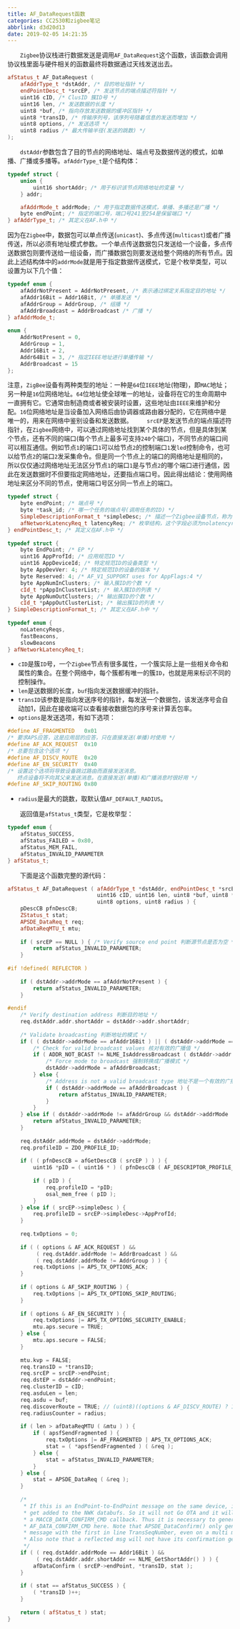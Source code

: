 ```yaml
---
title: AF_DataRequest函数
categories: CC2530和zigbee笔记
abbrlink: d3d20d13
date: 2019-02-05 14:21:35
---
```

&emsp;&emsp;`Zigbee`协议栈进行数据发送是调用`AF_DataRequest`这个函数，该函数会调用协议栈里面与硬件相关的函数最终将数据通过天线发送出去。<!--more-->

``` cpp
afStatus_t AF_DataRequest (
    afAddrType_t *dstAddr, /* 目的地址指针 */
    endPointDesc_t *srcEP, /* 发送节点的端点描述符指针 */
    uint16 cID, /* ClusID 簇ID号 */
    uint16 len, /* 发送数据的长度 */
    uint8 *buf, /* 指向存放发送数据的缓冲区指针 */
    uint8 *transID, /* 传输序列号，该序列号随着信息的发送而增加 */
    uint8 options, /* 发送选项 */
    uint8 radius /* 最大传输半径(发送的跳数) */
);
```

&emsp;&emsp;`dstAddr`参数包含了目的节点的网络地址、端点号及数据传送的模式，如单播、广播或多播等。`afAddrType_t`是个结构体：

``` cpp
typedef struct {
    union {
        uint16 shortAddr; /* 用于标识该节点网络地址的变量 */
    } addr;

    afAddrMode_t addrMode; /* 用于指定数据传送模式，单播、多播还是广播 */
    byte endPoint; /* 指定的端口号，端口号241至254是保留端口 */
} afAddrType_t; /* 其定义在AF.h中 */
```

因为在`Zigbee`中，数据包可以单点传送(`unicast`)、多点传送(`multicast`)或者广播传送，所以必须有地址模式参数。一个单点传送数据包只发送给一个设备，多点传送数据包则要传送给一组设备，而广播数据包则要发送给整个网络的所有节点。因此上述结构体中的`addrMode`就是用于指定数据传送模式，它是个枚举类型，可以设置为以下几个值：

``` cpp
typedef enum {
    afAddrNotPresent = AddrNotPresent, /* 表示通过绑定关系指定目的地址 */
    afAddr16Bit = Addr16Bit, /* 单播发送 */
    afAddrGroup = AddrGroup, /* 组播 */
    afAddrBroadcast = AddrBroadcast /* 广播 */
} afAddrMode_t;
​
enum {
    AddrNotPresent = 0,
    AddrGroup = 1,
    Addr16Bit = 2,
    Addr64Bit = 3, /* 指定IEEE地址进行单播传输 */
    AddrBroadcast = 15
};
```

注意，`ZigBee`设备有两种类型的地址：一种是`64`位`IEEE`地址(物理)，即`MAC`地址；另一种是`16`位网络地址。`64`位地址使全球唯一的地址，设备将在它的生命周期中一直拥有它。它通常由制造商或者被安装时设置，这些地址由`IEEE`来维护和分配。`16`位网络地址是当设备加入网络后由协调器或路由器分配的，它在网络中是唯一的，用来在网络中鉴别设备和发送数据。
&emsp;&emsp;`srcEP`是发送节点的端点描述符指针，在`Zigbee`网络中，可以通过网络地址找到某个具体的节点，但是具体到某个节点，还有不同的端口(每个节点上最多可支持`240`个端口)，不同节点的端口间可以相互通信。例如节点`1`的端口`1`可以给节点`2`的控制端口`1`发`led`控制命令，也可以给节点`2`的端口`2`发采集命令。但是同一个节点上的端口的网络地址是相同的，所以仅仅通过网络地址无法区分节点`1`的端口`1`是与节点`2`的哪个端口进行通信，因此在发送数据时不但要指定网络地址，还要指点端口号。因此得出结论：使用网络地址来区分不同的节点，使用端口号区分同一节点上的端口。

``` cpp
typedef struct {
    byte endPoint; /* 端点号 */
    byte *task_id; /* 哪一个任务的端点号(调用任务的ID) */
    SimpleDescriptionFormat_t *simpleDesc; /* 描述一个Zigbee设备节点，称为简单设备描述符 */
    afNetworkLatencyReq_t latencyReq; /* 枚举结构，这个字段必须为nolatencyreqs */
} endPointDesc_t; /* 其定义在AF.h中 */
​
typedef struct {
    byte EndPoint; /* EP */
    uint16 AppProfId; /* 应用规范ID */
    uint16 AppDeviceId; /* 特定规范ID的设备类型 */
    byte AppDevVer: 4; /* 特定规范ID的设备的版本 */
    byte Reserved: 4; /* AF_V1_SUPPORT uses for AppFlags:4 */
    byte AppNumInClusters; /* 输入簇ID的个数 */
    cId_t *pAppInClusterList; /* 输入簇ID的列表 */
    byte AppNumOutClusters; /* 输出簇ID的个数 */
    cId_t *pAppOutClusterList; /* 输出簇ID的列表 */
} SimpleDescriptionFormat_t; /* 其定义在AF.h中 */
​
typedef enum {
    noLatencyReqs,
    fastBeacons,
    slowBeacons
} afNetworkLatencyReq_t;
```

- `cID`是簇`ID`号，一个`Zigbee`节点有很多属性，一个簇实际上是一些相关命令和属性的集合。在整个网络中，每个簇都有唯一的簇`ID`，也就是用来标识不同的控制操作。
- `len`是送数据的长度，`buf`指向发送数据缓冲的指针。
- `transID`该参数是指向发送序号的指针，每发送一个数据包，该发送序号会自动加1，因此在接收端可以查看接收数据包的序号来计算丢包率。
- `options`是发送选项，有如下选项：

``` cpp
#define AF_FRAGMENTED   0x01
/* 要求APS应答，这是应用层的应答，只在直接发送(单播)时使用 */
#define AF_ACK_REQUEST  0x10
/* 总要包含这个选项 */
#define AF_DISCV_ROUTE  0x20
#define AF_EN_SECURITY  0x40
/* 设置这个选项将导致设备跳过路由而直接发送消息。
   终点设备将不向其父亲发送消息。在直接发送(单播)和广播消息时很好用 */
#define AF_SKIP_ROUTING 0x80
```

- `radius`是最大的跳数，取默认值`AF_DEFAULT_RADIUS`。

&emsp;&emsp;返回值是`afStatus_t`类型，它是枚举型：

``` cpp
typedef enum {
    afStatus_SUCCESS,
    afStatus_FAILED = 0x80,
    afStatus_MEM_FAIL,
    afStatus_INVALID_PARAMETER
} afStatus_t;
```

&emsp;&emsp;下面是这个函数完整的源代码：

``` cpp
afStatus_t AF_DataRequest ( afAddrType_t *dstAddr, endPointDesc_t *srcEP,
                            uint16 cID, uint16 len, uint8 *buf, uint8 *transID,
                            uint8 options, uint8 radius ) {
    pDescCB pfnDescCB;
    ZStatus_t stat;
    APSDE_DataReq_t req;
    afDataReqMTU_t mtu;
​
    if ( srcEP == NULL ) { /* Verify source end point 判断源节点是否为空 */
        return afStatus_INVALID_PARAMETER;
    }
​
#if !defined( REFLECTOR )
​
    if ( dstAddr->addrMode == afAddrNotPresent ) {
        return afStatus_INVALID_PARAMETER;
    }
​
#endif
    /* Verify destination address 判断目的地址 */
    req.dstAddr.addr.shortAddr = dstAddr->addr.shortAddr;
​
    /* Validate broadcasting 判断地址的模式 */
    if ( ( dstAddr->addrMode == afAddr16Bit ) || ( dstAddr->addrMode == afAddrBroadcast ) ) {
        /* Check for valid broadcast values 核对有效的广播值 */
        if ( ADDR_NOT_BCAST != NLME_IsAddressBroadcast ( dstAddr->addr.shortAddr ) ) {
            /* Force mode to broadcast 强制转换成广播模式 */
            dstAddr->addrMode = afAddrBroadcast;
        } else {
            /* Address is not a valid broadcast type 地址不是一个有效的广播地址类型 */
            if ( dstAddr->addrMode == afAddrBroadcast ) {
                return afStatus_INVALID_PARAMETER;
            }
        }
    } else if ( dstAddr->addrMode != afAddrGroup && dstAddr->addrMode != afAddrNotPresent ) {
        return afStatus_INVALID_PARAMETER;
    }
​
    req.dstAddr.addrMode = dstAddr->addrMode;
    req.profileID = ZDO_PROFILE_ID;
​
    if ( ( pfnDescCB = afGetDescCB ( srcEP ) ) ) {
        uint16 *pID = ( uint16 * ) ( pfnDescCB ( AF_DESCRIPTOR_PROFILE_ID, srcEP->endPoint ) );
​
        if ( pID ) {
            req.profileID = *pID;
            osal_mem_free ( pID );
        }
    } else if ( srcEP->simpleDesc ) {
        req.profileID = srcEP->simpleDesc->AppProfId;
    }
​
    req.txOptions = 0;
​
    if ( ( options & AF_ACK_REQUEST ) &&
         ( req.dstAddr.addrMode != AddrBroadcast ) &&
         ( req.dstAddr.addrMode != AddrGroup ) ) {
        req.txOptions |= APS_TX_OPTIONS_ACK;
    }
​
    if ( options & AF_SKIP_ROUTING ) {
        req.txOptions |= APS_TX_OPTIONS_SKIP_ROUTING;
    }
​
    if ( options & AF_EN_SECURITY ) {
        req.txOptions |= APS_TX_OPTIONS_SECURITY_ENABLE;
        mtu.aps.secure = TRUE;
    } else {
        mtu.aps.secure = FALSE;
    }
​
    mtu.kvp = FALSE;
    req.transID = *transID;
    req.srcEP = srcEP->endPoint;
    req.dstEP = dstAddr->endPoint;
    req.clusterID = cID;
    req.asduLen = len;
    req.asdu = buf;
    req.discoverRoute = TRUE; // (uint8)((options & AF_DISCV_ROUTE) ? 1 : 0);
    req.radiusCounter = radius;
​
    if ( len > afDataReqMTU ( &mtu ) ) {
        if ( apsfSendFragmented ) {
            req.txOptions |= AF_FRAGMENTED | APS_TX_OPTIONS_ACK;
            stat = ( *apsfSendFragmented ) ( &req );
        } else {
            stat = afStatus_INVALID_PARAMETER;
        }
    } else {
        stat = APSDE_DataReq ( &req );
    }
​
    /*
     * If this is an EndPoint-to-EndPoint message on the same device, it will not
     * get added to the NWK databufs. So it will not Go OTA and it will not get
     * a MACCB_DATA_CONFIRM_CMD callback. Thus it is necessary to generate the
     * AF_DATA_CONFIRM_CMD here. Note that APSDE_DataConfirm() only generates one
     * message with the first in line TransSeqNumber, even on a multi message.
     * Also note that a reflected msg will not have its confirmation generated here.
     */
    if ( ( req.dstAddr.addrMode == Addr16Bit ) &&
         ( req.dstAddr.addr.shortAddr == NLME_GetShortAddr() ) ) {
        afDataConfirm ( srcEP->endPoint, *transID, stat );
    }
​
    if ( stat == afStatus_SUCCESS ) {
        ( *transID )++;
    }
​
    return ( afStatus_t ) stat;
}
```